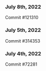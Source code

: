 ### July 8th, 2022

Commit #121310

### July 5th, 2022

Commit #314353


### July 4th, 2022

Commit #72281
